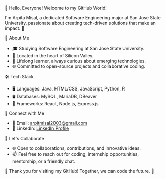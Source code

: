 👋 Hello, Everyone! Welcome to my GitHub World! 

I'm Arpita Misal, a dedicated Software Engineering major at San Jose State University, passionate about creating tech-driven solutions that make an impact. 🚀

🌟 About Me
- 🎓 Studying Software Engineering at San Jose State University.
- 🌆 Located in the heart of Silicon Valley.
- 🧠 Lifelong learner, always curious about emerging technologies.
- 🌐 Committed to open-source projects and collaborative coding.

<!-- + 💼 Professional Experience
- 💼 [Previous Job/Internship 1]: Mention where you've worked and what you did.
- 💼 [Previous Job/Internship 2]: Highlight your experiences and skills. + -->

🛠️ Tech Stack
- 🖥️ Languages: Java, HTML/CSS, JavaScript, Python, R
- 🛢️ Databases: MySQL, MariaDB, DBeaver
- 🚀 Frameworks: React, Node.js, Express.js
<!-- + - ☁️ Cloud: AWS, Azure
- 🧪 Testing: Jest, JUnit + -->

<!-- + 🚀 Achievements
- 🏆 [List any notable achievements, awards, or hackathons you've participated in.] + -->

<!-- + 🔍 Projects
- 💼 [Project 1]: Describe your project, its technologies, and the problem it solves.
- 💼 [Project 2]: Highlight another project and its impact.
- [Add more projects as necessary] + -->

👥 Connect with Me
- 📧 Email: arpitmisal2003@gmail.com
- 💼 LinkedIn: [LinkedIn Profile](https://www.linkedin.com/in/arpita-misal)

💬 Let's Collaborate
- 🌐 Open to collaborations, contributions, and innovative ideas.
- 📫 Feel free to reach out for coding, internship opportunities, mentorship, or a friendly chat.

🌠 Thank you for visiting my GitHub! Together, we can code the future. 🌟

